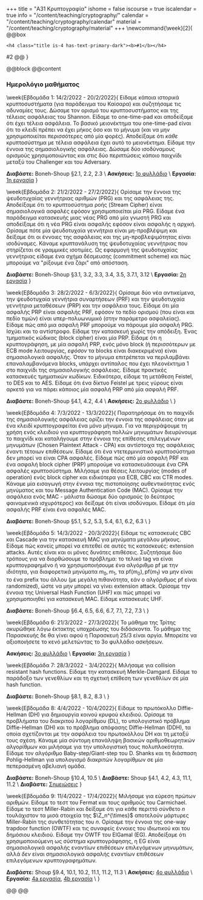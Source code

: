 +++
title = "Α31 Κρυπτογραφία"
ishome = false
iscourse = true
iscalendar = true
info = "/content/teaching/cryptography/"
calendar = "/content/teaching/cryptography/calendar"
material = "/content/teaching/cryptography/material"
+++
\newcommand{\week}[2]{
@@box
~~~ 
<h4 class="title is-4 has-text-primary-dark"><b>#1</b></h4>
~~~ 
#2
@@
}

@@block
@@content

### Ημερολόγιο μαθήματος

\week{Εβδομάδα 1: 14/2/2022 - 20/2/2022}{
Είδαμε κάποια ιστορικά κρυπτοσυστήματα (για παράδειγμα του Καίσαρα) και συζητήσαμε τις αδυναμίες τους.
Δώσαμε τον ορισμό του κρυπτοσυστήματος και της τέλειας ασφάλειας του Shannon. Είδαμε το one-time-pad
και αποδείξαμε ότι έχει τέλεια ασφάλεια. Το βασικό μειονέκτημα του one-time-pad είναι ότι το κλειδί
πρέπει να έχει μήκος όσο και το μήνυμα (και να μην χρησιμοποιείται περισσότερες από μία φορές).
Αποδείξαμε ότι *κάθε* κρυπτοσύστημα με τέλεια ασφάλεια έχει αυτό το μειονέκτημα.
Είδαμε την έννοια της σημασιολογικής ασφάλειας. Δώσαμε δύο ισοδύναμους ορισμούς χρησιμοποιώντας και 
στις δύο περιπτώσεις κάποιο παιχνίδι μεταξύ του Challenger και του Adversary.

**Διαβάστε:** Boneh-Shoup §2.1, 2.2, 2.3 \\
**Ασκήσεις:** [1ο φυλλάδιο](../crypto-assign-2022-1.pdf) \\
**Εργασία:** [1η εργασία](../assign-1) 
}

\week{Εβδομάδα 2: 21/2/2022 - 27/2/2022}{
Ορίσαμε την έννοια της ψευδοτυχαίας γεννήτριας αριθμών (PRG) και της ασφάλειας της.
Αποδείξαμε ότι το κρυπτοσύστημα ροής (Stream Cipher) είναι σημασιολογικά ασφαλές 
εφόσον χρησιμοποιείται μία PRG. Είδαμε ένα παράδειγμα κατασκευής μιας νέας PRG από
μία γνωστή PRG και αποδείξαμε ότι η νέα PRG είναι ασφαλής εφόσον είναι ασφαλής η
αρχική. Ορίσαμε πότε μία ψευδοτυχαία γεννήτρια είναι μη-προβλέψιμη και δείξαμε
ότι οι έννοιες της ασφάλειας και της μη-προβλεψιμότητας είναι ισοδύναμες. Κάναμε
κρυπτανάλυση της ψευδοτυχαίας γεννήτριας που στηρίζεται σε γραμμικές ισοτιμίες.
Ως εφαρμογή της ψευδοτυχαίας γεννήτριας είδαμε ένα σχήμα δέσμευσης (commitment scheme)
και πώς μπορούμε να "ρίξουμε ένα ζάρι" από απόσταση.

**Διαβάστε:** Boneh-Shoup §3.1, 3.2, 3.3, 3.4, 3.5, 3.7.1, 3.12 \\
**Εργασία:** [2η εργασία](../assign-2) 
}

\week{Εβδομάδα 3: 28/2/2022 - 6/3/2022}{
Ορίσαμε δύο νέα αντικείμενα, την ψευδοτυχαία γεννήτρια συναρτήσεων (PRF) και την
ψευδοτυχαία γεννήτρια μεταθέσεων (PRP) και την ασφάλεια τους. Είδαμε ότι μία 
ασφαλής PRP είναι ασφαλής PRF, εφόσον το πεδίο ορισμού (που είναι και πεδίο τιμών)
είναι υπερ-πολυωνυμικό (στην παράμετρο ασφαλείας). Είδαμε πώς από μια ασφαλή PRF
μπορούμε να πάρουμε μία ασφαλή PRG. Ισχύει και το αντίστροφο. Είδαμε την κατασκευή 
χωρίς την απόδειξη. Ένας τμηματικός κώδικας (block cipher) είναι μία PRP. Είδαμε
ότι η κρυπτογράφηση, με μία ασφαλή PRP, ενός μόνο block (ή περισσότερων με ECB
mode λειτουργίας, *εφόσον* τα blocks είναι διακεκριμένα) είναι σημασιολογικά ασφαλής.
Όταν το μήνυμα επιτρέπεται να περιλαμβάνει επαναλαμβανόμενα blocks, υπάρχει 
αντίπαλος που έχει πλεονέκτημα 1 στο παιχνίδι της σημασιολογικής ασφάλειας.
Είδαμε πρακτικές κατασκευές τμηματικών κωδίκων. Ειδικότερα, είδαμε τη μετάθεση 
Feistel, το DES και το AES. Είδαμε ότι ένα δίκτυο Feistel με τρεις γύρους 
είναι αρκετό για να πάρει κάποιος μία ασφαλή PRP από μία ασφαλή PRF. 

**Διαβάστε:** Boneh-Shoup §4.1, 4.2, 4.4  \\
**Ασκήσεις:** [2ο φυλλάδιο](../crypto-assign-2022-2.pdf) \\
}

\week{Εβδομάδα 4: 7/3/2022 - 13/3/2022}{
Παρατηρήσαμε ότι το παιχνίδι της σημασιολογικής ασφάλειας ορίζει την έννοια
της ασφάλειας όταν με ένα κλειδί κρυπτογραφείται ένα μόνο μήνυμα. Για να περιγράψουμε
τη χρήση ενός κλειδιού για κρυπτογράφηση πολλών μηνυμάτων διευρύνουμε το παιχνίδι και
καταλήγουμε στην έννοια της επίθεσης επιλεγμένων μηνυμάτων (Chosen Plaintext Attack - CPA)
και αντίστοιχα της ασφάλειας έναντι τέτοιων επιθέσεων. Είδαμε ότι ένα ντετερμινιστικό
κρυπτοσύστημα δεν μπορεί να είναι CPA ασφαλές. Είδαμε πώς από μία ασφαλή PRF και
ένα ασφαλή block cipher (PRP) μπορούμe να κατασκευάσουμε ένα CPA ασφαλές κρυπτοσύστημα.
Μιλήσαμε για θέσεις λειτουργίας (modes of operation) ενός block cipher και ειδικότερα 
για ECB, CBC και CTR modes. Κάναμε μία εισαγωγή στην έννοια της πιστοποίησης αυθεντικότητας
ενός μηνύματος και του Message Authentication Code (MAC). Ορίσαμε την ασφάλεια ενός
MAC - μάλιστα δώσαμε δύο ορισμούς (ο δεύτερος φαινομενικά ισχυρότερος) και δείξαμε ότι
είναι ισοδύναμοι. Είδαμε ότι μία ασφαλής PRF είναι ένα ασφαλές MAC.

**Διαβάστε:** Boneh-Shoup §5.1, 5.2, 5.3, 5.4, 6.1, 6.2, 6.3 \\
}

\week{Εβδομάδα 5: 14/3/2022 - 20/3/2022}{
Είδαμε τις κατασκευές CBC και Cascade για την κατασκευή MAC για μηνύματα μεγάλου μήκους.
Είδαμε πώς κανείς μπορεί να επιτεθεί σε αυτές τις κατασκευές: extension attacks. Αυτές 
είναι και οι μόνες δυνάτες επιθέσεις. Συζητήσαμε δύο τρόπους για να διορθώσουμε το
πρόβλημα: το τελικό tag να είναι κρυπτογραφημένο ή να χρησιμοποιήσουμε ένα αλγόριθμο
$\mathrm{pf}$ με την ιδιότητα, για διαφορετικά μηνύματα $m_0, m_1$, τα
$\mathrm{pf}(m_0), \mathrm{pf}(m_1)$ να 
μην είναι το ένα prefix του άλλου (με μεγάλη πιθανότητα, εάν ο αλγόριθμος $\mathrm{pf}$ είναι
randomized), ώστε να μην μπορεί να γίνει extension attack. Ορίσαμε την έννοια της
Universal Hash Function (UHF) και πώς μπορεί να χρησιμοποιηθεί για κατασκευή MAC. Είδαμε
κατασκευές UHF.

**Διαβάστε:** Boneh-Shoup §6.4, 6.5, 6.6, 6.7, 7.1, 7.2, 7.3 \\
}

\week{Εβδομάδα 6: 21/3/2022 - 27/3/2022}{
Το μάθημα της Τρίτης ακυρώθηκε λόγω έκτακτης υποχρέωσης του διδάσκοντα.
Το μάθημα της Παρασκευής δε θα γίνει αφού η Παρασκευή 25/3 είναι αργία.
Μπορείτε να αξιοποιήσετε το κενό μελετώντας το 3ο φυλλάδιο ασκήσεων.

**Ασκήσεις:** [3ο φυλλάδιο](../crypto-assign-2022-3.pdf) \\
**Εργασία:** [3η εργασία](../assign-3) 
}

\week{Εβδομάδα 7: 28/3/2022 - 3/4/2022}{
Μιλήσαμε για collision resistant hash functions. Είδαμε την κατασκευή
Merkle-Damgard. Είδαμε το παράδοξο των γενεθλίων και τη σχετική
επίθεση των γενεθλίων σε μία hash function.

**Διαβάστε:** Boneh-Shoup §8.1, 8.2, 8.3 \\
}

\week{Εβδομάδα 8: 4/4/2022 - 10/4/2022}{
Είδαμε το πρωτόκολλο Diffie-Hellman (DH) για δημιουργία κοινού κρυφού κλειδιού.
Ορίσαμε τα προβλήματα του διακριτού λογαρίθμου (DL), το υπολογιστικό
πρόβλημα Diffie-Hellman (DH) και το πρόβλημα απόφασης Diffie-Hellman (DDH),
τα οποία σχετίζονται με την ασφάλεια του πρωτοκόλλου DH και τη μεταξύ τους σχέση.
Κάναμε μία σύντομη επανάληψη βασικών αριθμοθεωρητικών αλγορίθμων και μιλήσαμε
για την υπολογιστική τους πολυπλοκότητα. Είδαμε τον αλγόριθμο Baby-step/Giant-step
του D. Shanks και τη διάσπαση Pohlig-Hellman για υπολογισμό διακριτών λογαρίθμων
σε μία πεπερασμένη αβελιανή ομάδα.

**Διαβάστε:** Boneh-Shoup §10.4, 10.5 \\
**Διαβάστε:** Shoup §4.1, 4.2, 4.3, 11.1, 11.2 \\
**Διαβάστε:** [Σημειώσεις](../note-dlp.pdf) 
}

\week{Εβδομάδα 9: 11/4/2022 - 17/4/2022}{
Μιλήσαμε για εύρεση πρώτων αριθμών. Είδαμε το τεστ του Fermat και τους
αριθμούς του Carmichael. Είδαμε το τεστ Miller-Rabin και δείξαμε 
ότι για κάθε περιττό σύνθετο $n$ τουλάχιστον τα μισά στοιχεία της $\Z_n^{\times}$
αποτελούν μάρτυρες Miller-Rabin της συνθετότητας του $n$. Ορίσαμε την 
έννοια της one-way trapdoor function (OWTF) και τις συναφείς έννοιες του ιδιωτικού
και του δημόσιου κλειδιού. Είδαμε την OWTF του ElGamal (EG). Αποδείξαμε ότι 
χρησιμοποιούμενη ως σύστημα κρυπτογράφησης, η EG είναι σημασιολογικά ασφαλής
εναντίων επιθέσεων επιλεγόμενων μηνυμάτων, αλλά *δεν* είναι σημασιολογικά
ασφαλής εναντίων επιθέσεων επιλεγόμενων κρυπτογραφημάτων.

**Διαβάστε:** Shoup §9.4, 10.1, 10.2, 11.1, 11.2, 11.3 \\
**Ασκήσεις:** [4ο φυλλάδιο](../crypto-assign-2022-4.pdf) \\
**Εργασία:** [4a εργασία](../assign-4a), [4b εργασία](../assign-4b) \\
}


@@
@@
